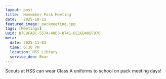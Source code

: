 ```yaml
---
layout: post
title:  November Pack Meeting
date:   2025-10-21
featured_image: packmeeting.jpg
tags: [Meetings]
uuid: B7C8FABC-557A-40D3-8741-DE16D40BF976
meta:
  date: 2025-11-03
  time: 6:30 PM
  location: HSS Library
  service_den: Bear
---
```


Scouts at HSS can wear Class A uniforms to school on pack meeting days!
